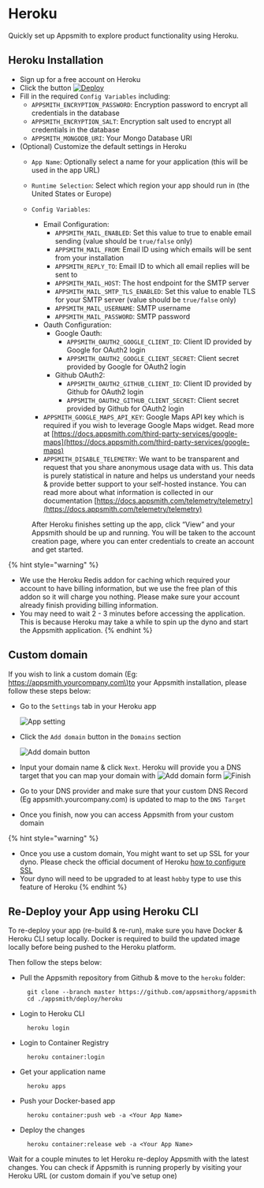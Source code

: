 # Heroku

Quickly set up Appsmith to explore product functionality using Heroku.

## Heroku Installation

* Sign up for a free account on Heroku
* Click the button [![Deploy](https://www.herokucdn.com/deploy/button.svg)](https://heroku.com/deploy?template=https://github.com/appsmithorg/appsmith/tree/master)
* Fill in the required `Config Variables`  including:
  * `APPSMITH_ENCRYPTION_PASSWORD`: Encryption password to encrypt all credentials in the database
  * `APPSMITH_ENCRYPTION_SALT`: Encryption salt used to encrypt all credentials in the database
  * `APPSMITH_MONGODB_URI`: Your Mongo Database URI
* \(Optional\) Customize the default settings in Heroku
  * `App Name`: Optionally select a name for your application \(this will be used in the app URL\)
  * `Runtime Selection`: Select which region your app should run in \(the United States or Europe\)
  * `Config Variables`:

    * Email Configuration:
      * `APPSMITH_MAIL_ENABLED`: Set this value to true to enable email sending \(value should be `true/false` only\)
      * `APPSMITH_MAIL_FROM`: Email ID using which emails will be sent from your installation
      * `APPSMITH_REPLY_TO`: Email ID to which all email replies will be sent to
      * `APPSMITH_MAIL_HOST`: The host endpoint for the SMTP server
      * `APPSMITH_MAIL_SMTP_TLS_ENABLED`: Set this value to enable TLS for your SMTP server \(value should be `true/false` only\)
      * `APPSMITH_MAIL_USERNAME`: SMTP username
      * `APPSMITH_MAIL_PASSWORD`: SMTP password
    * Oauth Configuration:
      * Google Oauth:
        * `APPSMITH_OAUTH2_GOOGLE_CLIENT_ID`: Client ID provided by Google for OAuth2 login
        * `APPSMITH_OAUTH2_GOOGLE_CLIENT_SECRET`: Client secret provided by Google for OAuth2 login
      * Github OAuth2:
        * `APPSMITH_OAUTH2_GITHUB_CLIENT_ID`: Client ID provided by Github for OAuth2 login
        * `APPSMITH_OAUTH2_GITHUB_CLIENT_SECRET`: Client secret provided by Github for OAuth2 login
    * `APPSMITH_GOOGLE_MAPS_API_KEY`: Google Maps API key which is required if you wish to leverage Google Maps widget. Read more at [https://docs.appsmith.com/third-party-services/google-maps](https://docs.appsmith.com/third-party-services/google-maps)
    * `APPSMITH_DISABLE_TELEMETRY`: We want to be transparent and request that you share anonymous usage data with us. This data is purely statistical in nature and helps us understand your needs & provide better support to your self-hosted instance. You can read more about what information is collected in our documentation [https://docs.appsmith.com/telemetry/telemetry](https://docs.appsmith.com/telemetry/telemetry)

    After Heroku finishes setting up the app, click “View” and your Appsmith should be up and running. You will be taken to the account creation page, where you can enter credentials to create an account and get started.

{% hint style="warning" %}
* We use the Heroku Redis addon for caching which required your account to have billing information, but we use the free plan of this addon so it will charge you nothing. Please make sure your account already finish providing billing information.
* You may need to wait 2 - 3 minutes before accessing the application. This is because Heroku may take a while to spin up the dyno and start the Appsmith application.
{% endhint %}

## Custom domain

If you wish to link a custom domain \(Eg: [https://appsmith.yourcompany.com\)to](https://appsmith.yourcompany.com%29to) your Appsmith installation, please follow these steps below:

* Go to the `Settings` tab in your Heroku app

  ![App setting](../../.gitbook/assets/heroku-app-settings.png)

* Click the `Add domain` button in the `Domains` section

  ![Add domain button](../../.gitbook/assets/heroku-add-domain-button.png)

* Input your domain name & click `Next`. Heroku will provide you a DNS target that you can map your domain with ![Add domain form](../../.gitbook/assets/heroku-add-domain-form.png) ![Finish](../../.gitbook/assets/heroku-finish.png)
* Go to your DNS provider and make sure that your custom DNS Record \(Eg appsmith.yourcompany.com\) is updated to map to the `DNS Target`
* Once you finish, now you can access Appsmith from your custom domain

{% hint style="warning" %}
* Once you use a custom domain, You might want to set up SSL for your dyno. Please check the official document of Heroku [how to configure SSL](https://devcenter.heroku.com/articles/ssl)
* Your dyno will need to be upgraded to at least `hobby` type to use this feature of Heroku
{% endhint %}

## Re-Deploy your App using Heroku CLI

To re-deploy your app \(re-build & re-run\), make sure you have Docker & Heroku CLI setup locally. Docker is required to build the updated image locally before being pushed to the Heroku platform.

Then follow the steps below:

* Pull the Appsmith repository from Github & move to the `heroku` folder:

  ```text
    git clone --branch master https://github.com/appsmithorg/appsmith
    cd ./appsmith/deploy/heroku
  ```

* Login to Heroku CLI

  ```text
    heroku login
  ```

* Login to Container Registry

  ```text
    heroku container:login
  ```

* Get your application name

  ```text
    heroku apps
  ```

* Push your Docker-based app

  ```text
    heroku container:push web -a <Your App Name>
  ```

* Deploy the changes

  ```text
    heroku container:release web -a <Your App Name>
  ```

Wait for a couple minutes to let Heroku re-deploy Appsmith with the latest changes. You can check if Appsmith is running properly by visiting your Heroku URL \(or custom domain if you've setup one\)

